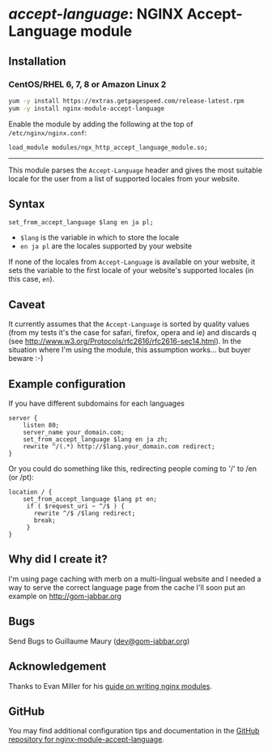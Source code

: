 # _accept-language_: NGINX Accept-Language module


## Installation

### CentOS/RHEL 6, 7, 8 or Amazon Linux 2

```bash
yum -y install https://extras.getpagespeed.com/release-latest.rpm
yum -y install nginx-module-accept-language
```

Enable the module by adding the following at the top of `/etc/nginx/nginx.conf`:

    load_module modules/ngx_http_accept_language_module.so;

<hr />

This module parses the `Accept-Language` header and gives the most
suitable locale for the user from a list of supported locales from your
website.

## Syntax

    set_from_accept_language $lang en ja pl;

  - `$lang` is the variable in which to store the locale
  - `en ja pl` are the locales supported by your website

If none of the locales from `Accept-Language` is available on your
website, it sets the variable to the first locale of your website's
supported locales (in this case, `en`).

## Caveat

It currently assumes that the `Accept-Language` is sorted by quality
values (from my tests it's the case for safari, firefox, opera and ie)
and discards q (see
<http://www.w3.org/Protocols/rfc2616/rfc2616-sec14.html>). In the
situation where I'm using the module, this assumption works... but buyer
beware :-)

## Example configuration

If you have different subdomains for each languages

    server {
        listen 80;
        server_name your_domain.com;
        set_from_accept_language $lang en ja zh;
        rewrite ^/(.*) http://$lang.your_domain.com redirect;
    }

Or you could do something like this, redirecting people coming to '/' to
/en (or /pt):

    location / {
        set_from_accept_language $lang pt en;
         if ( $request_uri ~ ^/$ ) {
           rewrite ^/$ /$lang redirect;
           break;
         }
    }

## Why did I create it?

I'm using page caching with merb on a multi-lingual website and I needed
a way to serve the correct language page from the cache I'll soon put an
example on <http://gom-jabbar.org>

## Bugs

Send Bugs to Guillaume Maury (<dev@gom-jabbar.org>)

## Acknowledgement

Thanks to Evan Miller for his [guide on writing nginx
modules](http://emiller.info/nginx-modules-guide.html).

## GitHub

You may find additional configuration tips and documentation in the [GitHub repository for 
nginx-module-accept-language](https://github.com/dvershinin/nginx_accept_language_module).
